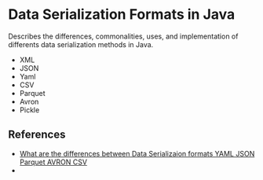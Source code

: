 # Data Serialization Formats in Java

Describes the differences, commonalities, uses, and implementation of differents data serialization methods in Java.

* XML
* JSON
* Yaml
* CSV
* Parquet
* Avron
* Pickle

## References

* [What are the differences between Data Serializaion formats YAML JSON Parquet AVRON CSV](https://medium.com/@ryassminh/what-are-the-differences-between-data-serialization-formats-yaml-json-parquet-avro-csv-9feb8ae50122)
* 
